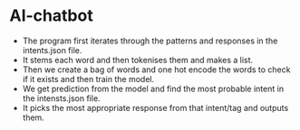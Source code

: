 # AI-chatbot


- The program first iterates through the patterns and responses in the intents.json file.
- It stems each word and then tokenises them and makes a list.
- Then we create a bag of words and one hot encode the words to check if it exists and then train the model.
- We get prediction from the model and find the most probable intent in the intensts.json file.
- It picks the most appropriate response from that intent/tag and outputs them.
